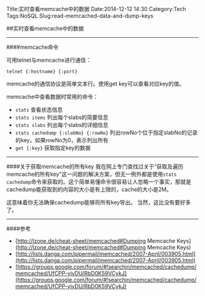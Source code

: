Title:实时查看memcache中的数据
Date:2014-12-12 14:30
Category:Tech
Tags:NoSQL
Slug:read-memcached-data-and-dump-keys

##实时查看memcache中的数据

---

####memcache命令

可用telnet与memcache进行通信：

`telnet {:hostname} {:port}`

memcache的通信协议是简单文本行。使用get key可以查看对应key的值。

memcache中查看数据时常用的命令：

* `stats` 查看状态信息
* `stats items` 列出每个slabs的简要信息
* `stats slabs` 列出每个slabs的详细信息
* `stats cachedump {:slabNo} {:rowNo}` 列出rowNo个位于指定slabNo的记录的key，如果rowNo为0，表示列出所有
* `get {:key}` 获取指定key的数据


---

####关于获取memcache的所有key
我在网上专门查找过关于“获取及遍历memcache的所有key”这一问题的解决方案，但无一例外都是使用`stats cachedump`命令来获取的。这个简单易懂命令很容易让人忽略一个事实，那就是cachedump能获取到的内容的大小是有上限的，cache的大小是2M。

这意味着你无法确保cachedump能够将所有key导出。
当然，这比没有要好多了。

---

####参考

* [http://lzone.de/cheat-sheet/memcached#Dumping Memcache Keys](http://lzone.de/cheat-sheet/memcached#Dumping Memcache Keys)
* [http://lists.danga.com/pipermail/memcached/2007-April/003905.html](http://lists.danga.com/pipermail/memcached/2007-April/003905.html)
* [https://groups.google.com/forum/#!searchin/memcached/cachedump/memcached/UfCPP-yjvDU/RbD0K59VCykJ](https://groups.google.com/forum/#!searchin/memcached/cachedump/memcached/UfCPP-yjvDU/RbD0K59VCykJ)
